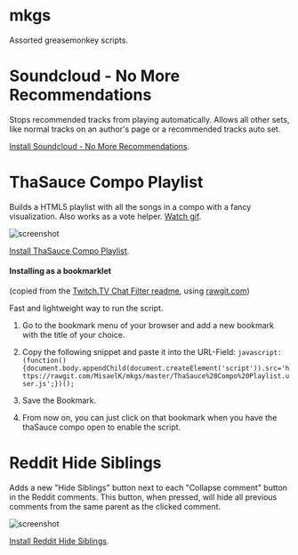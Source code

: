 mkgs
====

Assorted greasemonkey scripts.


Soundcloud - No More Recommendations
====================================

Stops recommended tracks from playing automatically. Allows all other sets, like normal tracks on an author's page or a recommended tracks auto set.

[Install Soundcloud - No More Recommendations](https://github.com/MisaelK/mkgs/raw/master/Soundcloud%20-%20No%20More%20Recommendations.user.js).


ThaSauce Compo Playlist
=======================

Builds a HTML5 playlist with all the songs in a compo with a fancy visualization. Also works as a vote helper. [Watch gif](http://i.imgur.com/Xk11uL3.gif).

![screenshot](http://i.imgur.com/krGamwM.png)

[Install ThaSauce Compo Playlist](https://github.com/MisaelK/mkgs/raw/master/ThaSauce%20Compo%20Playlist.user.js).

#### Installing as a bookmarklet
(copied from the [Twitch.TV Chat Filter readme](https://github.com/jpgohlke/twitch-chat-filter/blob/master/README.md), using [rawgit.com](http://rawgit.com))

Fast and lightweight way to run the script.

1. Go to the bookmark menu of your browser and add a new bookmark with the title of your choice.

2. Copy the following snippet and paste it into the URL-Field: `javascript:(function(){document.body.appendChild(document.createElement('script')).src='https://rawgit.com/MisaelK/mkgs/master/ThaSauce%20Compo%20Playlist.user.js';})();`

3. Save the Bookmark.

4. From now on, you can just click on that bookmark when you have the thaSauce compo open to enable the script.


Reddit Hide Siblings
====================

Adds a new "Hide Siblings" button next to each "Collapse comment" button in the Reddit comments. This button, when pressed, will hide all previous comments from the same parent as the clicked comment.

![screenshot](http://i.imgur.com/akRhkG2.gif)

[Install Reddit Hide Siblings](https://github.com/MisaelK/mkgs/raw/master/Reddit%20Hide%20Siblings.user.js).